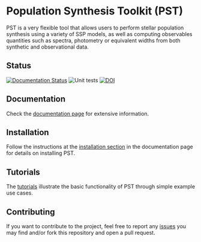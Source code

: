 # Population Synthesis Toolkit (PST)

PST is a very flexible tool that allows users to perform stellar population synthesis using a variety of SSP models, as well as computing observables quantities such as spectra, photometry or equivalent widths from both synthetic and observational data.

## Status
[![Documentation Status](https://readthedocs.org/projects/population-synthesis-toolkit/badge/?version=latest)](https://population-synthesis-toolkit.readthedocs.io/en/latest/?badge=latest)
![Unit tests](https://github.com/paranoya/population-synthesis-toolkit/actions/workflows/testing.yml/badge.svg)
[![DOI](https://joss.theoj.org/papers/10.21105/joss.08203/status.svg)](https://doi.org/10.21105/joss.08203)

## Documentation

Check the [documentation page](https://population-synthesis-toolkit.readthedocs.io/en/latest/) for extensive information.

## Installation

Follow the instructions at the [installation section](https://population-synthesis-toolkit.readthedocs.io/en/latest/installation.html) in the documentation page for details on installing PST.

## Tutorials

The [tutorials](./tutorials) illustrate the basic functionality of PST through simple example use cases.

## Contributing

If you want to contribute to the project, feel free to report any [issues](https://github.com/paranoya/population-synthesis-toolkit/issues) you may find and/or fork this repository and open a pull request.
